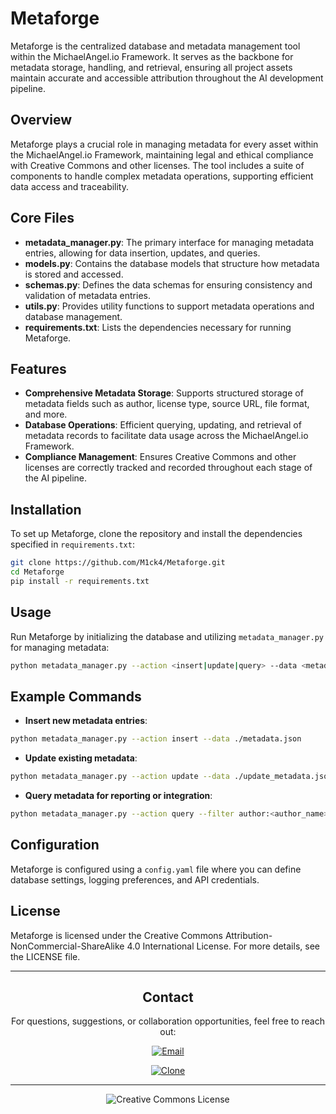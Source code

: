 # Metaforge

Metaforge is the centralized database and metadata management tool within the MichaelAngel.io Framework. It serves as the backbone for metadata storage, handling, and retrieval, ensuring all project assets maintain accurate and accessible attribution throughout the AI development pipeline.

## Overview

Metaforge plays a crucial role in managing metadata for every asset within the MichaelAngel.io Framework, maintaining legal and ethical compliance with Creative Commons and other licenses. The tool includes a suite of components to handle complex metadata operations, supporting efficient data access and traceability.

## Core Files

- **metadata_manager.py**: The primary interface for managing metadata entries, allowing for data insertion, updates, and queries.
- **models.py**: Contains the database models that structure how metadata is stored and accessed.
- **schemas.py**: Defines the data schemas for ensuring consistency and validation of metadata entries.
- **utils.py**: Provides utility functions to support metadata operations and database management.
- **requirements.txt**: Lists the dependencies necessary for running Metaforge.

## Features

- **Comprehensive Metadata Storage**: Supports structured storage of metadata fields such as author, license type, source URL, file format, and more.
- **Database Operations**: Efficient querying, updating, and retrieval of metadata records to facilitate data usage across the MichaelAngel.io Framework.
- **Compliance Management**: Ensures Creative Commons and other licenses are correctly tracked and recorded throughout each stage of the AI pipeline.

## Installation

To set up Metaforge, clone the repository and install the dependencies specified in `requirements.txt`:

```bash
git clone https://github.com/M1ck4/Metaforge.git
cd Metaforge
pip install -r requirements.txt
```

## Usage

Run Metaforge by initializing the database and utilizing `metadata_manager.py` for managing metadata:

```bash
python metadata_manager.py --action <insert|update|query> --data <metadata_input_file>
```

## Example Commands

- **Insert new metadata entries**:

```bash
python metadata_manager.py --action insert --data ./metadata.json
```

- **Update existing metadata**:

```bash
python metadata_manager.py --action update --data ./update_metadata.json
```

- **Query metadata for reporting or integration**:

```bash
python metadata_manager.py --action query --filter author:<author_name>
```

## Configuration

Metaforge is configured using a `config.yaml` file where you can define database settings, logging preferences, and API credentials.

## License

Metaforge is licensed under the Creative Commons Attribution-NonCommercial-ShareAlike 4.0 International License. For more details, see the LICENSE file.

<div align="center">

---

## Contact

For questions, suggestions, or collaboration opportunities, feel free to reach out:

[![Email](https://img.shields.io/badge/Email-Contact%20Us-blue?style=for-the-badge&logo=gmail&logoColor=white)](mailto:michaelangelo_io@protonmail.com) 

[![Clone](https://img.shields.io/badge/Clone-GitHub-blue?logo=github&style=flat-square)](https://github.com/M1ck4/MichaelAngel.io.git)

---
![Creative Commons License](https://img.shields.io/badge/License-CC%20BY--NC--SA%204.0-lightgrey?style=for-the-badge&logo=creative-commons&logoColor=white)

</div>
